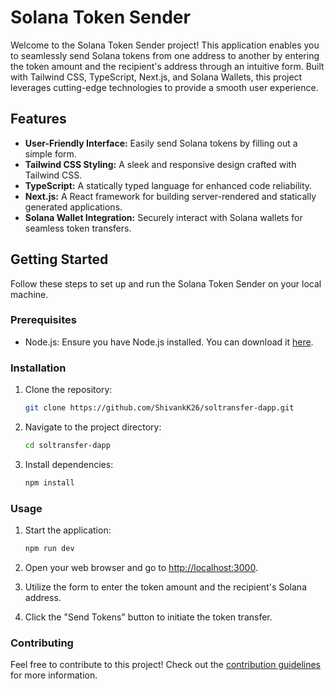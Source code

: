 # Solana Token Sender

Welcome to the Solana Token Sender project! This application enables you to seamlessly send Solana tokens from one address to another by entering the token amount and the recipient's address through an intuitive form. Built with Tailwind CSS, TypeScript, Next.js, and Solana Wallets, this project leverages cutting-edge technologies to provide a smooth user experience.

## Features

- **User-Friendly Interface:** Easily send Solana tokens by filling out a simple form.
- **Tailwind CSS Styling:** A sleek and responsive design crafted with Tailwind CSS.
- **TypeScript:** A statically typed language for enhanced code reliability.
- **Next.js:** A React framework for building server-rendered and statically generated applications.
- **Solana Wallet Integration:** Securely interact with Solana wallets for seamless token transfers.

## Getting Started

Follow these steps to set up and run the Solana Token Sender on your local machine.

### Prerequisites

- Node.js: Ensure you have Node.js installed. You can download it [here](https://nodejs.org/).

### Installation

1. Clone the repository:

   ```bash
   git clone https://github.com/ShivankK26/soltransfer-dapp.git
   ```

2. Navigate to the project directory:

   ```bash
   cd soltransfer-dapp
   ```

3. Install dependencies:

   ```bash
   npm install
   ```

### Usage

1. Start the application:

   ```bash
   npm run dev
   ```

2. Open your web browser and go to [http://localhost:3000](http://localhost:3000).

3. Utilize the form to enter the token amount and the recipient's Solana address.

4. Click the "Send Tokens" button to initiate the token transfer.

### Contributing

Feel free to contribute to this project! Check out the [contribution guidelines](CONTRIBUTING.md) for more information.
